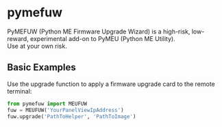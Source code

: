 # pymefuw

PyMEFUW (Python ME Firmware Upgrade Wizard) is a high-risk, low-reward, experimental add-on to PyMEU (Python ME Utility).<br>
Use at your own risk.<br>

## Basic Examples

Use the upgrade function to apply a firmware upgrade card to the remote terminal:

```python
from pymefuw import MEUFUW
fuw = MEUFUW('YourPanelViewIpAddress')
fuw.upgrade('PathToHelper', 'PathToImage')
```